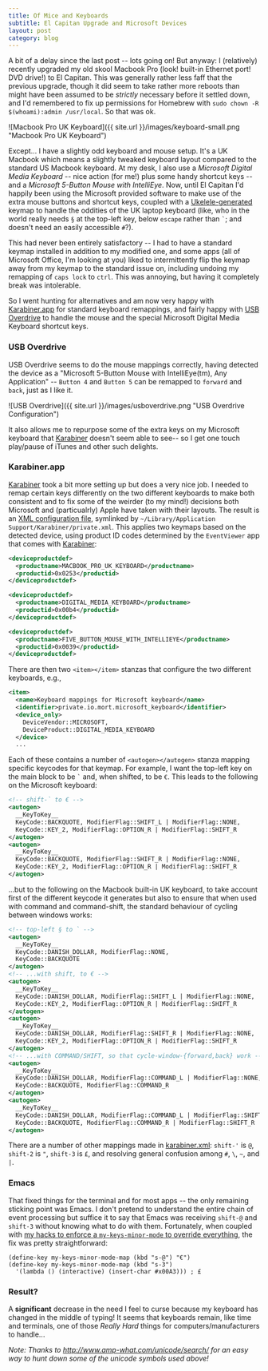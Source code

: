 ```yaml
---
title: Of Mice and Keyboards
subtitle: El Capitan Upgrade and Microsoft Devices
layout: post
category: blog
---
```


A bit of a delay since the last post -- lots going on! But anyway: I
(relatively) recently upgraded my old skool Macbook Pro (look! built-in Ethernet
port! DVD drive!) to El Capitan. This was generally rather less faff that the
previous upgrade, though it did seem to take rather more reboots than might have
been assumed to be *strictly* necessary before it settled down, and I'd
remembered to fix up permissions for Homebrew with `sudo chown -R
$(whoami):admin /usr/local`. So that was ok.

![Macbook Pro UK Keyboard]({{ site.url }}/images/keyboard-small.png "Macbook Pro
UK Keyboard")

Except... I have a slightly odd keyboard and mouse setup. It's a UK Macbook
which means a slightly tweaked keyboard layout compared to the standard US
Macbook keyboard. At my desk, I also use a *Microsoft Digital Media Keyboard* --
nice action (for me!) plus some handy shortcut keys -- and a *Microsoft 5-Button
Mouse with IntelliEye*. Now, until El Capitan I'd happily been using the
Microsoft provided software to make use of the extra mouse buttons and shortcut
keys, coupled with a
[Ukelele-generated](http://scripts.sil.org/cms/scripts/page.php?site_id=nrsi&id=ukelele)
keymap to handle the oddities of the UK laptop keyboard (like, who in the world
really needs `§` at the top-left key, below `escape` rather than ``` ` ```; and
doesn't need an easily accessible `#`?).

This had never been entirely satisfactory -- I had to have a standard keymap
installed in addition to my modified one, and some apps (all of Microsoft
Office, I'm looking at you) liked to intermittently flip the keymap away from my
keymap to the standard issue on, including undoing my remapping of `caps lock`
to `ctrl`. This was annoying, but having it completely break was intolerable.

So I went hunting for alternatives and am now very happy with
[Karabiner.app][karabiner] for standard keyboard remappings, and fairly happy
with [USB Overdrive](http://www.usboverdrive.com) to handle the mouse and the
special Microsoft Digital Media Keyboard shortcut keys.

[karabiner]: https://pqrs.org/osx/karabiner/

### USB Overdrive

USB Overdrive seems to do the mouse mappings correctly, having detected the
device as a "Microsoft 5-Button Mouse with IntelliEye(tm), Any Application" --
`Button 4` and `Button 5` can be remapped to `forward` and `back`, just as I
like it.

![USB Overdrive]({{ site.url }}/images/usboverdrive.png "USB Overdrive Configuration")

It also allows me to repurpose some of the extra keys on my Microsoft keyboard
that [Karabiner][] doesn't seem able to see-- so I get one touch play/pause of
iTunes and other such delights.


### Karabiner.app

[Karabiner][] took a bit more setting up but does a very nice job. I needed to
remap certain keys differently on the two different keyboards to make both
consistent and to fix some of the weirder (to my mind!) decisions both Microsoft
and (particualrly) Apple have taken with their layouts. The result is an
[XML configuration file][karabiner.xml], symlinked by `~/Library/Application
Support/Karabiner/private.xml`. This applies two keymaps based on the detected
device, using product ID codes determined by the `EventViewer` app that comes
with [Karabiner][]:

[karabiner.xml]: https://github.com/mor1/rc-files/blob/master/karabiner.xml

```xml
<deviceproductdef>
  <productname>MACBOOK_PRO_UK_KEYBOARD</productname>
  <productid>0x0253</productid>
</deviceproductdef>

<deviceproductdef>
  <productname>DIGITAL_MEDIA_KEYBOARD</productname>
  <productid>0x00b4</productid>
</deviceproductdef>

<deviceproductdef>
  <productname>FIVE_BUTTON_MOUSE_WITH_INTELLIEYE</productname>
  <productid>0x0039</productid>
</deviceproductdef>
```

There are then two  `<item></item>` stanzas that configure the two different
keyboards, e.g.,

```xml
<item>
  <name>Keyboard mappings for Microsoft keyboard</name>
  <identifier>private.io.mort.microsoft_keyboard</identifier>
  <device_only>
    DeviceVendor::MICROSOFT,
    DeviceProduct::DIGITAL_MEDIA_KEYBOARD
  </device>
  ...
```

Each of these contains a number of `<autogen></autogen>` stanza mapping specific
keycodes for that keymap. For example, I want the top-left key on the main block
to be ``` ` ``` and, when shifted, to be `€`. This leads to the following on the
Microsoft keyboard:

```xml
<!-- shift-` to € -->
<autogen>
  __KeyToKey__
  KeyCode::BACKQUOTE, ModifierFlag::SHIFT_L | ModifierFlag::NONE,
  KeyCode::KEY_2, ModifierFlag::OPTION_R | ModifierFlag::SHIFT_R
</autogen>
<autogen>
  __KeyToKey__
  KeyCode::BACKQUOTE, ModifierFlag::SHIFT_R | ModifierFlag::NONE,
  KeyCode::KEY_2, ModifierFlag::OPTION_R | ModifierFlag::SHIFT_R
</autogen>
```

...but to the following on the Macbook built-in UK keyboard, to take account
first of the different keycode it generates but also to ensure that when used
with command and command-shift, the standard behaviour of cycling between
windows works:

```xml
<!-- top-left § to ` -->
<autogen>
  __KeyToKey__
  KeyCode::DANISH_DOLLAR, ModifierFlag::NONE,
  KeyCode::BACKQUOTE
</autogen>
<!-- ...with shift, to € -->
<autogen>
  __KeyToKey__
  KeyCode::DANISH_DOLLAR, ModifierFlag::SHIFT_L | ModifierFlag::NONE,
  KeyCode::KEY_2, ModifierFlag::OPTION_R | ModifierFlag::SHIFT_R
</autogen>
<autogen>
  __KeyToKey__
  KeyCode::DANISH_DOLLAR, ModifierFlag::SHIFT_R | ModifierFlag::NONE,
  KeyCode::KEY_2, ModifierFlag::OPTION_R | ModifierFlag::SHIFT_R
</autogen>
<!-- ...with COMMAND/SHIFT, so that cycle-window-{forward,back} work -->
<autogen>
  __KeyToKey__
  KeyCode::DANISH_DOLLAR, ModifierFlag::COMMAND_L | ModifierFlag::NONE,
  KeyCode::BACKQUOTE, ModifierFlag::COMMAND_R
</autogen>
<autogen>
  __KeyToKey__
  KeyCode::DANISH_DOLLAR, ModifierFlag::COMMAND_L | ModifierFlag::SHIFT_L | ModifierFlag::NONE,
  KeyCode::BACKQUOTE, ModifierFlag::COMMAND_R | ModifierFlag::SHIFT_R
</autogen>
```

There are a number of other mappings made in [karabiner.xml][]: `shift-'` is
`@`, `shift-2` is `"`, `shift-3` is `£`, and resolving general confusion among
`#`, `\`, `~`, and `|`.

### Emacs

That fixed things for the terminal and for most apps -- the only remaining
sticking point was Emacs. I don't pretend to understand the entire chain of
event processing but suffice it to say that Emacs was receiving `shift-@` and
`shift-3` without knowing what to do with them. Fortunately, when coupled with
[my hacks to enforce a `my-keys-minor-mode` to override everything](https://github.com/mor1/rc-files/blob/master/emacs.d/init.el#L929-L1019),
the fix was pretty straightforward:

```elisp
(define-key my-keys-minor-mode-map (kbd "s-@") "€")
(define-key my-keys-minor-mode-map (kbd "s-3")
  '(lambda () (interactive) (insert-char #x00A3))) ; £
```

### Result?

A **significant** decrease in the need I feel to curse because my keyboard has
changed in the middle of typing! It seems that keyboards remain, like time and
terminals, one of those *Really Hard* things for computers/manufacturers to
handle...

*Note: Thanks to <http://www.amp-what.com/unicode/search/> for an easy way to
hunt down some of the unicode symbols used above!*
